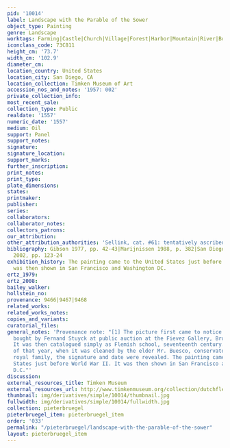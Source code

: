 ```yaml
---
pid: '10014'
label: Landscape with the Parable of the Sower
object_type: Painting
genre: Landscape
worktags: Farming|Castle|Church|Village|Forest|Harbor|Mountain|River|Boat
iconclass_code: 73C811
height_cm: '73.7'
width_cm: '102.9'
diameter_cm:
location_country: United States
location_city: San Diego, CA
location_collection: Timken Museum of Art
accession_nos_and_notes: '1957: 002'
private_collection_info:
most_recent_sale:
collection_type: Public
realdate: '1557'
numeric_date: '1557'
medium: Oil
support: Panel
support_notes:
signature:
signature_location:
support_marks:
further_inscription:
print_notes:
print_type:
plate_dimensions:
states:
printmaker:
publisher:
series:
collaborators:
collaborator_notes:
collectors_patrons:
our_attribution:
other_attribution_authorities: 'Sellink, cat. #61: tentatively ascribed, accepted.'
bibliography: Gibson 1977, pp. 42-43|Marijnissen 1988, p. 382|San Diego 1996, p. 11|Roberts-Jones
  2002, pp. 123-24
exhibition_history: The painting came to the United States just before World War II.  It
  was then shown in San Francisco and Washington DC.
ertz_1979:
ertz_2008:
bailey_walker:
hollstein_no:
provenance: 9466|9467|9468
related_works:
related_works_notes:
copies_and_variants:
curatorial_files:
general_notes: 'Provenance note: "[1] The picture first came to notice when it was
  bought by Fernand Stuyck at public auction at the Fievez Gallery, Brussels, in 1924.
  It was then catalogued simply as Flemish school, seventeenth century. In December
  of that year, when it was cleaned by the elder Mr. Buesco, conservator for the Belgian
  royal family, the signature and date were revealed. The painting came to the United
  States just before World War II. It was then shown in San Francisco and Washington,
  D.C."'
discussion:
external_resources_title: Timken Museum
external_resources_url: http://www.timkenmuseum.org/collection/dutchflemish/parable-sower-1557
thumbnail: img/derivatives/simple/10014/thumbnail.jpg
fullwidth: img/derivatives/simple/10014/fullwidth.jpg
collection: pieterbruegel
pieterbruegel_item: pieterbruegel_item
order: '033'
permalink: "/pieterbruegel/landscape-with-the-parable-of-the-sower"
layout: pieterbruegel_item
---
```

